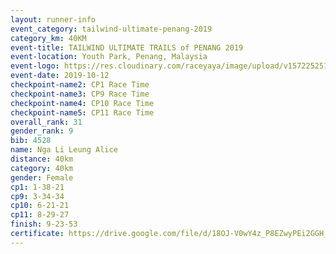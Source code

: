 ```yaml
---
layout: runner-info 
event_category: tailwind-ultimate-penang-2019 
category_km: 40KM 
event-title: TAILWIND ULTIMATE TRAILS of PENANG 2019 
event-location: Youth Park, Penang, Malaysia 
event-logo: https://res.cloudinary.com/raceyaya/image/upload/v1572252513/logo/utop-2019_h9tzys.jpg 
event-date: 2019-10-12 
checkpoint-name2: CP1 Race Time 
checkpoint-name3: CP9 Race Time 
checkpoint-name4: CP10 Race Time 
checkpoint-name5: CP11 Race Time 
overall_rank: 31
gender_rank: 9
bib: 4528
name: Nga Li Leung Alice
distance: 40km
category: 40km
gender: Female
cp1: 1-38-21
cp9: 3-34-34
cp10: 6-21-21
cp11: 8-29-27
finish: 9-23-53
certificate: https://drive.google.com/file/d/18OJ-V0wY4z_P8EZwyPEi2GGH_rhXzrxX/view?usp=sharing
---
```


